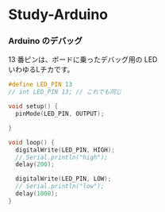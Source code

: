 # Study-Arduino  



### Arduino のデバッグ  

13 番ピンは、ボードに乗ったデバッグ用の LED  
いわゆるLチカです。  

``` c
#define LED_PIN 13
// int LED_PIN 13; // これでも同じ

void setup() {
  pinMode(LED_PIN, OUTPUT);

}

void loop() {
  digitalWrite(LED_PIN, HIGH);
  // Serial.println("high");
  delay(200);

  digitalWrite(LED_PIN, LOW);
  // Serial.println("low");
  delay(1000);
}
```
